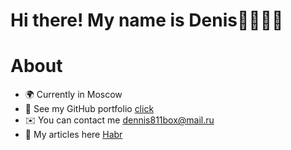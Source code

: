 # Hi there! My name is Denis👋👨🏻‍💻



# About



* 🌍 Currently in Moscow
* 🔧 See my GitHub portfolio [click](https://github.com/deNzik3/data_analytics_projects)
* ✉️ You can contact me  [dennis811box@mail.ru](mailto:dennis811box@mail.ru)
* 📝 My articles here [Habr](https://habr.com/ru/users/denzceo/publications/articles/)










